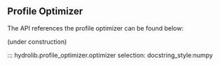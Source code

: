 ## Profile Optimizer
The API references the profile optimizer can be found below:

(under construction)

::: hydrolib.profile_optimizer.optimizer selection: docstring_style:numpy
